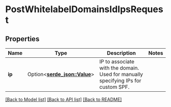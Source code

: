 # PostWhitelabelDomainsIdIpsRequest

## Properties

Name | Type | Description | Notes
------------ | ------------- | ------------- | -------------
**ip** | Option<[**serde_json::Value**](.md)> | IP to associate with the domain. Used for manually specifying IPs for custom SPF. | 

[[Back to Model list]](../README.md#documentation-for-models) [[Back to API list]](../README.md#documentation-for-api-endpoints) [[Back to README]](../README.md)



